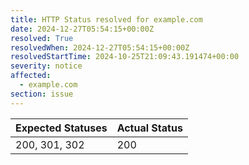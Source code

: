 ```yaml
---
title: HTTP Status resolved for example.com
date: 2024-12-27T05:54:15+00:00Z
resolved: True
resolvedWhen: 2024-12-27T05:54:15+00:00Z
resolvedStartTime: 2024-10-25T21:09:43.191474+00:00
severity: notice
affected:
  - example.com
section: issue
---
```


| Expected Statuses | Actual Status  |
|-------------------|----------------|
| 200, 301, 302 | 200 |
